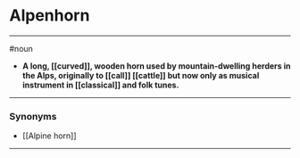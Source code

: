 # Alpenhorn
---
#noun
- **A long, [[curved]], wooden horn used by mountain-dwelling herders in the Alps, originally to [[call]] [[cattle]] but now only as musical instrument in [[classical]] and folk tunes.**
---
### Synonyms
- [[Alpine horn]]
---
